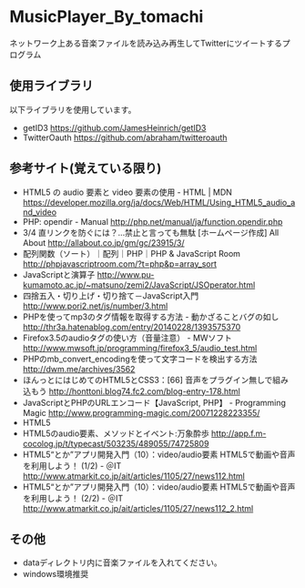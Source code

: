 # MusicPlayer_By_tomachi  
ネットワーク上ある音楽ファイルを読み込み再生してTwitterにツイートするプログラム  

## 使用ライブラリ  
以下ライブラリを使用しています。  
- getID3 <https://github.com/JamesHeinrich/getID3> 
- TwitterOauth <https://github.com/abraham/twitteroauth>  

## 参考サイト(覚えている限り)  
- HTML5 の audio 要素と video 要素の使用 - HTML | MDN <https://developer.mozilla.org/ja/docs/Web/HTML/Using_HTML5_audio_and_video>  
- PHP: opendir - Manual <http://php.net/manual/ja/function.opendir.php>  
- 3/4 直リンクを防ぐには？…禁止と言っても無駄 [ホームページ作成] All About <http://allabout.co.jp/gm/gc/23915/3/>  
- 配列関数（ソート）｜配列｜PHP｜PHP & JavaScript Room <http://phpjavascriptroom.com/?t=php&p=array_sort>  
- JavaScriptと演算子 <http://www.pu-kumamoto.ac.jp/~matsuno/zemi2/JavaScript/JSOperator.html>  
- 四捨五入・切り上げ・切り捨て－JavaScript入門 <http://www.pori2.net/js/number/3.html>  
- PHPを使ってmp3のタグ情報を取得する方法 - 動かざることバグの如し <http://thr3a.hatenablog.com/entry/20140228/1393575370>  
- Firefox3.5のaudioタグの使い方（音量注意） - MWソフト <http://www.mwsoft.jp/programming/firefox3_5/audio_test.html>  
- PHPのmb_convert_encodingを使って文字コードを検出する方法 <http://dwm.me/archives/3562>  
- ほんっとにはじめてのHTML5とCSS3：[66] 音声をプラグイン無しで組み込もう <http://honttoni.blog74.fc2.com/blog-entry-178.html>  
- JavaScriptとPHPのURLエンコード【JavaScript, PHP】 - Programming Magic <http://www.programming-magic.com/20071228223355/>  
- HTML5 <audio> の能力を解き明かす - Internet Explorer ブログ (日本語版) - Site Home - MSDN Blogs <http://blogs.msdn.com/b/ie_jp/archive/2011/08/12/10195042.aspx>  
- HTML5のaudio要素、メソッドとイベント:万象酔歩 <http://app.f.m-cocolog.jp/t/typecast/503235/489055/74725809>  
- HTML5“とか”アプリ開発入門（10）：video/audio要素 HTML5で動画や音声を利用しよう！ (1/2) - ＠IT <http://www.atmarkit.co.jp/ait/articles/1105/27/news112.html>  
- HTML5“とか”アプリ開発入門（10）：video/audio要素 HTML5で動画や音声を利用しよう！ (2/2) - ＠IT <http://www.atmarkit.co.jp/ait/articles/1105/27/news112_2.html>  

## その他
- dataディレクトリ内に音楽ファイルを入れてください。
- windows環境推奨
